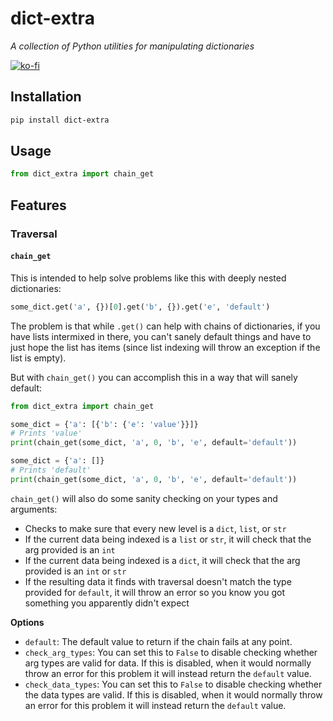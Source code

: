 # dict-extra

_A collection of Python utilities for manipulating dictionaries_

[![ko-fi](https://ko-fi.com/img/githubbutton_sm.svg)](https://ko-fi.com/O5O7V0GB2)

## Installation

```bash
pip install dict-extra
```

## Usage

```python
from dict_extra import chain_get
```

## Features

### Traversal

#### `chain_get`

This is intended to help solve problems like this with deeply nested dictionaries:

```python
some_dict.get('a', {})[0].get('b', {}).get('e', 'default')
```

The problem is that while `.get()` can help with chains of dictionaries, if you have lists
intermixed in there, you can't sanely default things and have to just hope the list has items
(since list indexing will throw an exception if the list is empty).

But with `chain_get()` you can accomplish this in a way that will sanely default:

```python
from dict_extra import chain_get

some_dict = {'a': [{'b': {'e': 'value'}}]}
# Prints 'value'
print(chain_get(some_dict, 'a', 0, 'b', 'e', default='default'))

some_dict = {'a': []}
# Prints 'default'
print(chain_get(some_dict, 'a', 0, 'b', 'e', default='default'))
```

`chain_get()` will also do some sanity checking on your types and arguments:

- Checks to make sure that every new level is a `dict`, `list`, or `str`
- If the current data being indexed is a `list` or `str`, it will check that the arg provided is an `int`
- If the current data being indexed is a `dict`, it will check that the arg provided is an `int` or `str`
- If the resulting data it finds with traversal doesn't match the type provided for `default`, it will throw an error so you know you got something you apparently didn't expect

**Options**

- `default`:  The default value to return if the chain fails at any point.
- `check_arg_types`:  You can set this to `False` to disable checking whether arg types are valid for data.  If this is disabled, when it would normally throw an error for this problem it will instead return the `default` value.
- `check_data_types`:  You can set this to `False` to disable checking whether the data types are valid.  If this is disabled, when it would normally throw an error for this problem it will instead return the `default` value.
